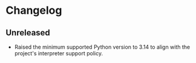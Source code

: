 # Changelog

## Unreleased

- Raised the minimum supported Python version to 3.14 to align with the project's interpreter support policy.
